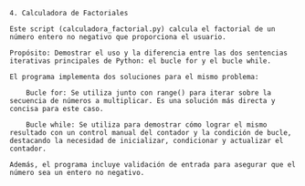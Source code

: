     4. Calculadora de Factoriales

    Este script (calculadora_factorial.py) calcula el factorial de un número entero no negativo que proporciona el usuario.

    Propósito: Demostrar el uso y la diferencia entre las dos sentencias iterativas principales de Python: el bucle for y el bucle while.

    El programa implementa dos soluciones para el mismo problema:

        Bucle for: Se utiliza junto con range() para iterar sobre la secuencia de números a multiplicar. Es una solución más directa y concisa para este caso.

        Bucle while: Se utiliza para demostrar cómo lograr el mismo resultado con un control manual del contador y la condición de bucle, destacando la necesidad de inicializar, condicionar y actualizar el contador.

    Además, el programa incluye validación de entrada para asegurar que el número sea un entero no negativo.